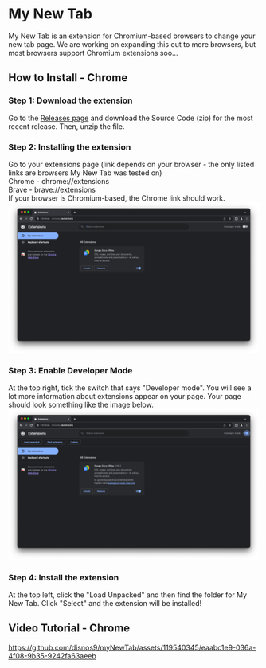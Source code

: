 # My New Tab
My New Tab is an extension for Chromium-based browsers to change your new tab page. We are working on expanding this out to more browsers, but most browsers support Chromium extensions soo...

## How to Install - Chrome
### Step 1: Download the extension
Go to the [Releases page](https://github.com/disnos9/myNewTab/releases/latest) and download the Source Code (zip) for the most recent release. Then, unzip the file.

### Step 2: Installing the extension
Go to your extensions page (link depends on your browser - the only listed links are browsers My New Tab was tested on)<br>
Chrome - chrome://extensions<br>
Brave - brave://extensions<br>
If your browser is Chromium-based, the Chrome link should work.<br>
![](https://github.com/disnos9/myNewTab/blob/main/images/chrome-extensions-page-ss.png?raw=true)

### Step 3: Enable Developer Mode
At the top right, tick the switch that says "Developer mode". You will see a lot more information about extensions appear on your page. Your page should look something like the image below.<br>
![](https://github.com/disnos9/myNewTab/blob/main/images/chrome-extensions-developermode-enabled-ss.png?raw=true)

### Step 4: Install the extension
At the top left, click the "Load Unpacked" and then find the folder for My New Tab. Click "Select" and the extension will be installed!

## Video Tutorial - Chrome


https://github.com/disnos9/myNewTab/assets/119540345/eaabc1e9-036a-4f08-9b35-9242fa63aeeb

